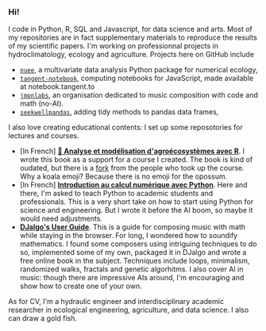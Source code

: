 ### Hi!

I code in Python, R, SQL and Javascript, for data science and arts. Most of my repositories are in fact supplementary materials to reproduce the results of my scientific papers. I'm working on professionnal projects in hydroclimatology, ecology and agriculture. Projects here on GitHub include 

- [`nuee`](https://github.com/essicolo/nuee), a multivariate data analysis Python package for numerical ecology,
- [`tangent-notebook`](https://github.com/tangent-studio/tangent-notebook), computing notebooks for JavaScript, made available at notebook.tangent.to
- [`jmonlabs`](https://github.com/jmonlabs), an organisation dedicated to music composition with code and math (no-AI).
- [`seekwellpandas`](https://github.com/essicolo/seekwellpandas), adding tidy methods to pandas data frames,

I also love creating educational contents: I set up some reposotories for lectures and courses.

- [In French] [**🐨 Analyse et modélisation d'agroécosystèmes avec R**](https://github.com/essicolo/ecologie-mathematique-R). I wrote this book as a support for a course I created. The book is kind of oudated, but there is a [fork](https://github.com/chavalli/ecologie-mathematique-R) from the people who took up the course. Why a koala emoji? Because there is no emoji for the opossum.
- [In French] [**Introduction au calcul numérique avec Python**](https://github.com/essicolo/introduction-au-calcul-numerique-avec-python). Here and there, I'm asked to teach Python to academic students and professionals. This is a very short take on how to start using Python for science and engineering. But I wrote it before the AI boom, so maybe it would need adjustments.
- [**DJalgo's User Guide**](https://djalgo-ef307e.gitlab.io/source/user-guide.html). This is a guide for composing music with math while staying in the browser. For long, I wondered how to soundify mathematics. I found some composers using intriguing techniques to do so, implemented some of my own, packaged it in DJalgo and wrote a free online book in the subject. Techniques include loops, minimalism, randomized walks, fractals and genetic algorhitms. I also cover AI in music: though there are impressive AIs around, I'm encouraging and show how to create one of your own.

As for CV, I'm a hydraulic engineer and interdisciplinary academic researcher in ecological engineering, agriculture, and data science. I also can draw a gold fish.

